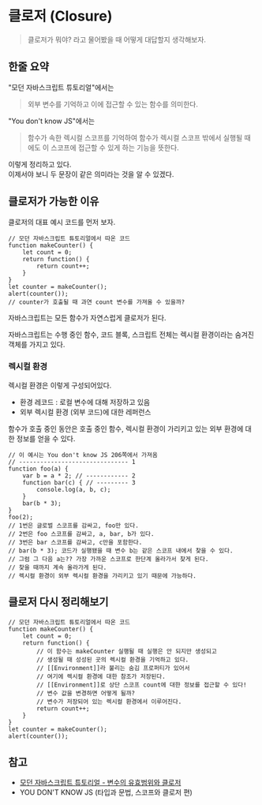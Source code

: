 # 클로저 (Closure)

> 클로저가 뭐야? 라고 물어봤을 때 어떻게 대답할지 생각해보자.

## 한줄 요약

"모던 자바스크립트 튜토리얼"에서는
> 외부 변수를 기억하고 이에 접근할 수 있는 함수를 의미한다.

"You don't know JS"에서는
> 함수가 속한 렉시컬 스코프를 기억하여 함수가 렉시컬 스코프 밖에서 실행될 때에도 이 스코프에 접근할 수 있게 하는 기능을 뜻한다.

이렇게 정리하고 있다. <br>
이제서야 보니 두 문장이 같은 의미라는 것을 알 수 있겠다.

## 클로저가 가능한 이유

클로저의 대표 예시 코드를 먼저 보자.
```JS
// 모던 자바스크립트 튜토리얼에서 따온 코드
function makeCounter() {
    let count = 0;
    return function() {
        return count++;
    }
}
let counter = makeCounter();
alert(counter());
// counter가 호출될 때 과연 count 변수를 가져올 수 있을까?
```
자바스크립트는 모든 함수가 자연스럽게 클로저가 된다.

자바스크립트는 수행 중인 함수, 코드 블록, 스크립트 전체는 렉시컬 환경이라는 숨겨진 객체를 가지고 있다.

### 렉시컬 환경
렉시컬 환경은 이렇게 구성되어있다.
- 환경 레코드 : 로컬 변수에 대해 저장하고 있음
- 외부 렉시컬 환경 (외부 코드)에 대한 레퍼런스

함수가 호출 중인 동안은 호출 중인 함수, 렉시컬 환경이 가리키고 있는 외부 환경에 대한 정보를 얻을 수 있다.

```JS
// 이 예시는 You don't know JS 206쪽에서 가져옴 
// ------------------------------- 1
function foo(a) { 
    var b = a * 2; // ------------ 2
    function bar(c) { // --------- 3
        console.log(a, b, c);
    }
    bar(b * 3);
}
foo(2);
// 1번은 글로벌 스코프를 감싸고, foo만 있다.
// 2번은 foo 스코프를 감싸고, a, bar, b가 있다.
// 3번은 bar 스코프를 감싸고, c만을 포함한다.
// bar(b * 3); 코드가 실행됐을 때 변수 b는 같은 스코프 내에서 찾을 수 있다.
// 그럼 그 다음 a는?? 가장 가까운 스코프로 한단계 올라가서 찾게 된다.
// 찾을 때까지 계속 올라가게 된다.
// 렉시컬 환경이 외부 렉시컬 환경을 가리키고 있기 때문에 가능하다.
```

## 클로저 다시 정리해보기

```JS
// 모던 자바스크립트 튜토리얼에서 따온 코드
function makeCounter() {
    let count = 0;
    return function() { 
        // 이 함수는 makeCounter 실행될 때 실행은 안 되지만 생성되고
        // 생성될 때 성성된 곳의 렉시컬 환경을 기억하고 있다.
        // [[Environment]]라 불리는 숨김 프로퍼티가 있어서
        // 여기에 렉시컬 환경에 대한 참조가 저장된다.
        // [[Environment]]로 상단 스코프 count에 대한 정보를 접근할 수 있다!
        // 변수 값을 변경하면 어떻게 될까?
        // 변수가 저장되어 있는 렉시컬 환경에서 이루어진다.
        return count++;
    }
}
let counter = makeCounter();
alert(counter());
```

## 참고
- [모던 자바스크립트 튜토리얼 - 변수의 유효범위와 클로저](https://ko.javascript.info/closure)
- YOU DON'T KNOW JS (타입과 문법, 스코프와 클로저 편)